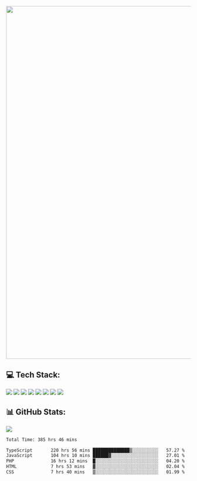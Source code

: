<img style='width: 100vw' src='./hcampos_gradient.png'>

## 💻 Tech Stack:

![](https://img.shields.io/badge/next%20js-000000?style=for-the-badge&logo=nextdotjs&logoColor=white) ![](https://img.shields.io/badge/Tailwind_CSS-38B2AC?style=for-the-badge&logo=tailwind-css&logoColor=white) ![](https://img.shields.io/badge/React_Query-FF4154?style=for-the-badge&logo=React_Query&logoColor=white) ![](https://img.shields.io/badge/React-20232A?style=for-the-badge&logo=react&logoColor=61DAFB) ![](https://img.shields.io/badge/TypeScript-007ACC?style=for-the-badge&logo=typescript&logoColor=white) ![](https://img.shields.io/badge/JavaScript-323330?style=for-the-badge&logo=javascript&logoColor=F7DF1E) ![](https://img.shields.io/badge/Prisma-3982CE?style=for-the-badge&logo=Prisma&logoColor=white) ![](https://img.shields.io/badge/Supabase-181818?style=for-the-badge&logo=supabase&logoColor=white)

## 📊 GitHub Stats:

![](https://github-readme-stats.vercel.app/api?username=Sakoutecher&show_icons=true&count_private=true&&bg_color=70,11998e,38ef7d&title_color=fff&text_color=fff&icon_color=fff&hide_border=true)<br/>

<!--START_SECTION:waka-->

```txt
Total Time: 385 hrs 46 mins

TypeScript       220 hrs 56 mins ██████████████▒░░░░░░░░░░   57.27 %
JavaScript       104 hrs 10 mins ██████▓░░░░░░░░░░░░░░░░░░   27.01 %
PHP              16 hrs 12 mins  █░░░░░░░░░░░░░░░░░░░░░░░░   04.20 %
HTML             7 hrs 53 mins   ▓░░░░░░░░░░░░░░░░░░░░░░░░   02.04 %
CSS              7 hrs 40 mins   ▒░░░░░░░░░░░░░░░░░░░░░░░░   01.99 %
```

<!--END_SECTION:waka-->
